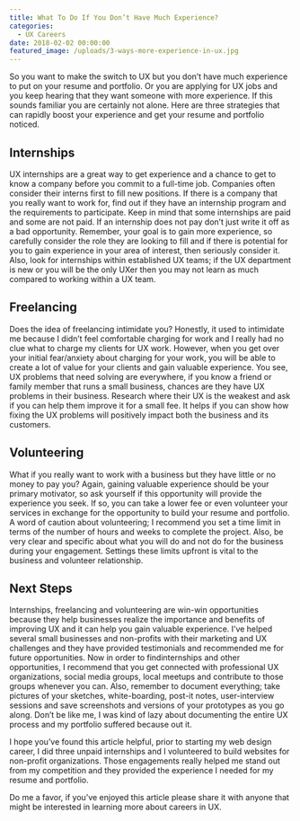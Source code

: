 ```yaml
---
title: What To Do If You Don’t Have Much Experience?
categories:
  - UX Careers
date: 2018-02-02 00:00:00
featured_image: /uploads/3-ways-more-experience-in-ux.jpg
---
```



So you want to make the switch to UX but you don’t have much experience to put on your resume and portfolio. Or you are applying for UX jobs and you keep hearing that they want someone with more experience. If this sounds familiar you are certainly not alone. Here are three strategies that can rapidly boost your experience and get your resume and portfolio noticed.

## Internships

UX internships are a great way to get experience and a chance to get to know a company before you commit to a full-time job. Companies often consider their interns first to fill new positions. If there is a company that you really want to work for, find out if they have an internship program and the requirements to participate. Keep in mind that some internships are paid and some are not paid. If an internship does not pay don’t just write it off as a bad opportunity. Remember, your goal is to gain more experience, so carefully consider the role they are looking to fill and if there is potential for you to gain experience in your area of interest, then seriously consider it. Also, look for internships within established UX teams; if the UX department is new or you will be the only UXer then you may not learn as much compared to working within a UX team.

## Freelancing

Does the idea of freelancing intimidate you? Honestly, it used to intimidate me because I didn’t feel comfortable charging for work and I really had no clue what to charge my clients for UX work. However, when you get over your initial fear/anxiety about charging for your work, you will be able to create a lot of value for your clients and gain valuable experience. You see, UX problems that need solving are everywhere, if you know a friend or family member that runs a small business, chances are they have UX problems in their business. Research where their UX is the weakest and ask if you can help them improve it for a small fee. It helps if you can show how fixing the UX problems will positively impact both the business and its customers.

## Volunteering

What if you really want to work with a business but they have little or no money to pay you? Again, gaining valuable experience should be your primary motivator, so ask yourself if this opportunity will provide the experience you seek. If so, you can take a lower fee or even volunteer your services in exchange for the opportunity to build your resume and portfolio. A word of caution about volunteering; I recommend you set a time limit in terms of the number of hours and weeks to complete the project. Also, be very clear and specific about what you will do and not do for the business during your engagement. Settings these limits upfront is vital to the business and volunteer relationship.

## Next Steps

Internships, freelancing and volunteering are win-win opportunities because they help businesses realize the importance and benefits of improving UX and it can help you gain valuable experience. I’ve helped several small businesses and non-profits with their marketing and UX challenges and they have provided testimonials and recommended me for future opportunities. Now in order to findinternships and other opportunities, I recommend that you get connected with professional UX organizations, social media groups, local meetups and contribute to those groups whenever you can. Also, remember to document everything; take pictures of your sketches, white-boarding, post-it notes, user-interview sessions and save screenshots and versions of your prototypes as you go along. Don’t be like me, I was kind of lazy about documenting the entire UX process and my portfolio suffered because out it.

I hope you’ve found this article helpful, prior to starting my web design career, I did three unpaid internships and I volunteered to build websites for non-profit organizations. Those engagements really helped me stand out from my competition and they provided the experience I needed for my resume and portfolio.

Do me a favor, if you’ve enjoyed this article please share it with anyone that might be interested in learning more about careers in UX.